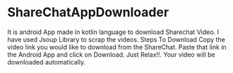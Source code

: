 # ShareChatAppDownloader
It is android App made in kotlin language to download Sharechat Video. I have used Jsoup Library to scrap the videos.
Steps To Download 
Copy the video link you would like to download from the ShareChat.
Paste that link in the Android App and click on Download.
Just Relax!!. Your video will be downloaded automatically.
